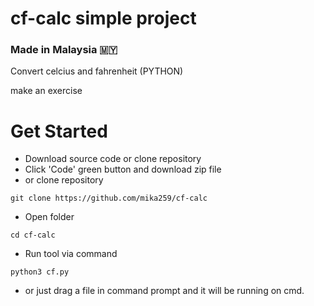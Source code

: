 # cf-calc simple project
<h3>Made in Malaysia 🇲🇾</h3>
Convert celcius and fahrenheit (PYTHON)

make an exercise

# Get Started
- Download source code or clone repository
- Click 'Code' green button and download zip file
- or clone repository
```shell
git clone https://github.com/mika259/cf-calc
```
- Open folder
```shell
cd cf-calc
```
- Run tool via command
```shell
python3 cf.py
```
- or just drag a file in command prompt and it will be running on cmd.
